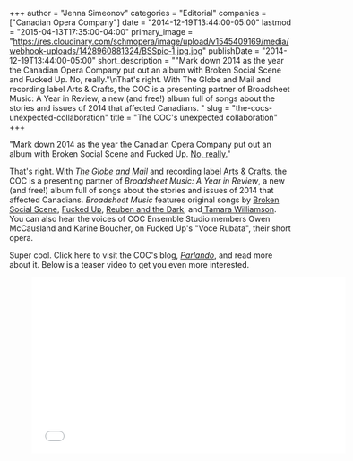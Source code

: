 +++
author = "Jenna Simeonov"
categories = "Editorial"
companies = ["Canadian Opera Company"]
date = "2014-12-19T13:44:00-05:00"
lastmod = "2015-04-13T17:35:00-04:00"
primary_image = "https://res.cloudinary.com/schmopera/image/upload/v1545409169/media/webhook-uploads/1428960881324/BSSpic-1.jpg.jpg"
publishDate = "2014-12-19T13:44:00-05:00"
short_description = "&quot;Mark down 2014 as the year the Canadian Opera Company put out an album with Broken Social Scene and Fucked Up. No, really.&quot;\nThat&#039;s right. With The Globe and Mail and recording label Arts &amp; Crafts, the COC is a presenting partner of Broadsheet Music: A Year in Review, a new (and free!) album full of songs about the stories and issues of 2014 that affected Canadians. "
slug = "the-cocs-unexpected-collaboration"
title = "The COC&#039;s unexpected collaboration"
+++

"Mark down 2014 as the year the Canadian Opera Company put out an album with Broken Social Scene and Fucked Up. <a href="http://www.coc.ca/ExploreAndLearn/NewToOpera/OnlineLearningCentre/ParlandoTheCOCBlog.aspx?EntryID=46874" target="_blank">No, really.</a>"<p></p><p>That's right. With&nbsp;<a href="http://www.theglobeandmail.com/arts/broadsheet-music-a-year-in-review/article22120572/" target="_blank"><em>The Globe and Mail</em> </a>and&nbsp;recording label <a href="http://www.arts-crafts.ca/" target="_blank">Arts &amp; Crafts</a>, the COC is a presenting partner of&nbsp;<em>Broadsheet Music: A Year in Review</em>, a new (and free!) album full of songs about the stories and issues of 2014 that affected Canadians. <em>Broadsheet Music</em> features original songs by&nbsp;<a href="http://www.brokensocialscene.ca/" target="_blank">Broken Social Scene</a>, <a href="http://fuckedup.cc/" target="_blank">Fucked Up</a>, <a href="http://reubenandthedark.com/" target="_blank">Reuben and the Dark</a>, and<a href="http://music.cbc.ca/#!/artists/TAMARA-WILLIAMSON" target="_blank"> Tamara Williamson</a>. You can also hear the voices of COC Ensemble Studio members Owen McCausland and Karine Boucher, on Fucked Up's "Voce Rubata", their short opera.</p><p>Super cool. Click here to visit the COC's blog,&nbsp;<a href="http://www.coc.ca/ExploreAndLearn/NewToOpera/OnlineLearningCentre/ParlandoTheCOCBlog?EntryID=46874" target="_blank"><em>Parlando</em></a>, and read more about it. Below is a teaser video to get you even more interested.</p><p><figure data-type="video"><iframe src="//www.youtube.com/embed/Hz6tPL-s44E" width="560" height="315" frameborder="0" allowfullscreen="allowfullscreen"></iframe></figure></p>

